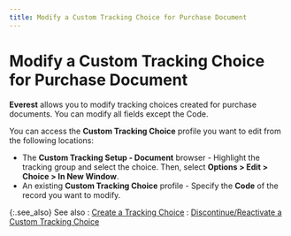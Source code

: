 ```yaml
---
title: Modify a Custom Tracking Choice for Purchase Document
---
```


# Modify a Custom Tracking Choice for Purchase Document


**Everest** allows you to modify tracking choices created for purchase documents. You can modify all fields except the Code.


You can access the **Custom Tracking Choice** profile you want to edit from the following locations:

- The **Custom Tracking Setup - Document** browser - Highlight the tracking group and select the choice. Then, select **Options &gt; Edit &gt; Choice &gt; In New Window**.
- An existing **Custom Tracking Choice** profile - Specify the **Code** of the record you want to modify.



{:.see_also}
See also
: [Create a Tracking Choice]({{site.ct_baseurl}}/document-tracking/tracking-purchase-documents/create_a_custom_tracking_choice_for_purchase_documents.html)
: [Discontinue/Reactivate a Custom Tracking Choice]({{site.ct_baseurl}}/misc/discontinue_a_custom_tracking_choice_for_purchase_document.html)
